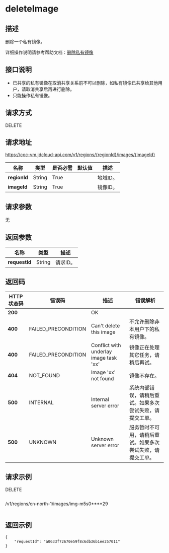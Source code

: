 # deleteImage


## 描述

删除一个私有镜像。

详细操作说明请参考帮助文档：[删除私有镜像](https://docs.jdcloud.com/cn/virtual-machines/delete-private-image)

## 接口说明
- 已共享的私有镜像在取消共享关系前不可以删除，如私有镜像已共享给其他用户，请取消共享后再进行删除。
- 只能操作私有镜像。


## 请求方式
DELETE

## 请求地址
https://coc-vm.jdcloud-api.com/v1/regions/{regionId}/images/{imageId}

|名称|类型|是否必需|默认值|描述|
|---|---|---|---|---|
|**regionId**|String|True| |地域ID。|
|**imageId**|String|True| |镜像ID。|

## 请求参数
无


## 返回参数
|名称|类型|描述|
|---|---|---|
|**requestId**|String|请求ID。|


## 返回码
|HTTP状态码|错误码|描述|错误解析|
|---|---|---|---|
|**200**||OK||
|**400**|FAILED_PRECONDITION|Can't delete this image|不允许删除非本用户下的私有镜像。|
|**400**|FAILED_PRECONDITION|Conflict with underlay image task 'xx'|镜像正在处理其它任务，请稍后再试。|
|**404**|NOT_FOUND|Image 'xx' not found|镜像不存在。|
|**500**|INTERNAL|Internal server error|系统内部错误，请稍后重试。如果多次尝试失败，请提交工单。|
|**500**|UNKNOWN|Unknown server error|服务暂时不可用，请稍后重试。如果多次尝试失败，请提交工单。|

## 请求示例
DELETE
```
```
/v1/regions/cn-north-1/images/img-m5s0****29
```

```

## 返回示例
```
{
    "requestId": "a0633f72670e59f8c6db36b1ee257011"
}
```
